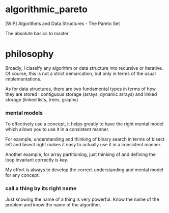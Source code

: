 # algorithmic_pareto

[WIP]  Algorithms and Data Structures - The Pareto Set

The absolute basics to master.

# philosophy

Broadly, I classify any algorithm or data structure into recursive or iterative. Of course, this is not a strict demarcation, but only in terms of the usual implementations.


As for data structures, there are two fundamental types in terms of how they are stored : contiguous storage (arrays, dynamic arrays) and linked storage (linked lists, trees, graphs) 

### mental models

To effectively use a concept, it helps greatly to have the right mental model which allows you to use it in a consistent manner.

For example, understanding and thinking of binary search in terms of bisect left and bisect right makes it easy to actually use it in a consistent manner.

Another example, for array partitioning, just thinking of and  defining the loop invariant correctly is key. 

My effort is always to develop the correct understanding and mental model for any concept.

### call a thing by its right name

Just knowing the name of a thing is very powerful.  Know the name of the problem and know the name of the algorithm.